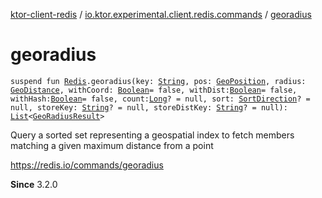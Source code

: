 [ktor-client-redis](../index.md) / [io.ktor.experimental.client.redis.commands](index.md) / [georadius](./georadius.md)

# georadius

`suspend fun `[`Redis`](../io.ktor.experimental.client.redis/-redis/index.md)`.georadius(key: `[`String`](https://kotlinlang.org/api/latest/jvm/stdlib/kotlin/-string/index.html)`, pos: `[`GeoPosition`](../io.ktor.experimental.client.redis.geo/-geo-position/index.md)`, radius: `[`GeoDistance`](../io.ktor.experimental.client.redis.geo/-geo-distance/index.md)`, withCoord: `[`Boolean`](https://kotlinlang.org/api/latest/jvm/stdlib/kotlin/-boolean/index.html)` = false, withDist: `[`Boolean`](https://kotlinlang.org/api/latest/jvm/stdlib/kotlin/-boolean/index.html)` = false, withHash: `[`Boolean`](https://kotlinlang.org/api/latest/jvm/stdlib/kotlin/-boolean/index.html)` = false, count: `[`Long`](https://kotlinlang.org/api/latest/jvm/stdlib/kotlin/-long/index.html)`? = null, sort: `[`SortDirection`](-sort-direction/index.md)`? = null, storeKey: `[`String`](https://kotlinlang.org/api/latest/jvm/stdlib/kotlin/-string/index.html)`? = null, storeDistKey: `[`String`](https://kotlinlang.org/api/latest/jvm/stdlib/kotlin/-string/index.html)`? = null): `[`List`](https://kotlinlang.org/api/latest/jvm/stdlib/kotlin.collections/-list/index.html)`<`[`GeoRadiusResult`](-geo-radius-result/index.md)`>`

Query a sorted set representing a geospatial index to fetch members matching a given maximum distance from a point

https://redis.io/commands/georadius

**Since**
3.2.0

